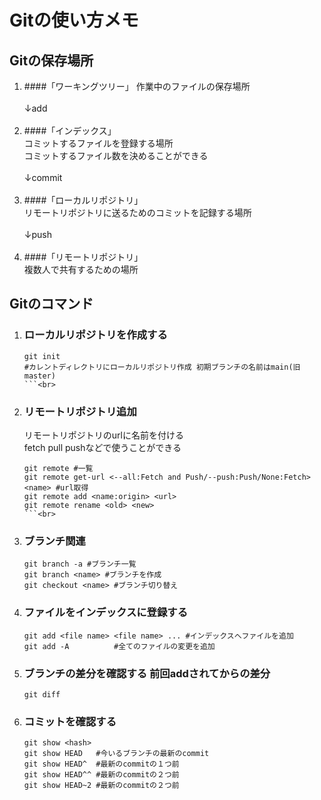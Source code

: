 # Gitの使い方メモ  
## Gitの保存場所  
1. ####「ワーキングツリー」
	作業中のファイルの保存場所  
	<br>↓add<br><br>
1. ####「インデックス」  
	コミットするファイルを登録する場所  
	コミットするファイル数を決めることができる  
	<br>↓commit<br><br>
1. ####「ローカルリポジトリ」  
	リモートリポジトリに送るためのコミットを記録する場所  
	<br>↓push<br><br>
1. ####「リモートリポジトリ」  
	複数人で共有するための場所  


## Gitのコマンド  
1. ### ローカルリポジトリを作成する  
	```  
	git init   
	#カレントディレクトリにローカルリポジトリ作成 初期ブランチの名前はmain(旧 master)
	```<br>
1. ### リモートリポジトリ追加  
	リモートリポジトリのurlに名前を付ける  
	fetch pull pushなどで使うことができる  
	```  
	git remote #一覧  
	git remote get-url <--all:Fetch and Push/--push:Push/None:Fetch> <name> #url取得
	git remote add <name:origin> <url>
	git remote rename <old> <new>
	```<br>
1. ### ブランチ関連  
	```  
	git branch -a #ブランチ一覧  
	git branch <name> #ブランチを作成  
	git checkout <name> #ブランチ切り替え  
	```  
1. ### ファイルをインデックスに登録する  
	```  
	git add <file name> <file name> ... #インデックスへファイルを追加  
	git add -A          #全てのファイルの変更を追加  
	```  
1. ### ブランチの差分を確認する 前回addされてからの差分  
	```  
	git diff  
	```  
1. ### コミットを確認する  
	```  
	git show <hash>  
	git show HEAD   #今いるブランチの最新のcommit  
	git show HEAD^  #最新のcommitの１つ前  
	git show HEAD^^ #最新のcommitの２つ前  
	git show HEAD~2 #最新のcommitの２つ前  
	```  
